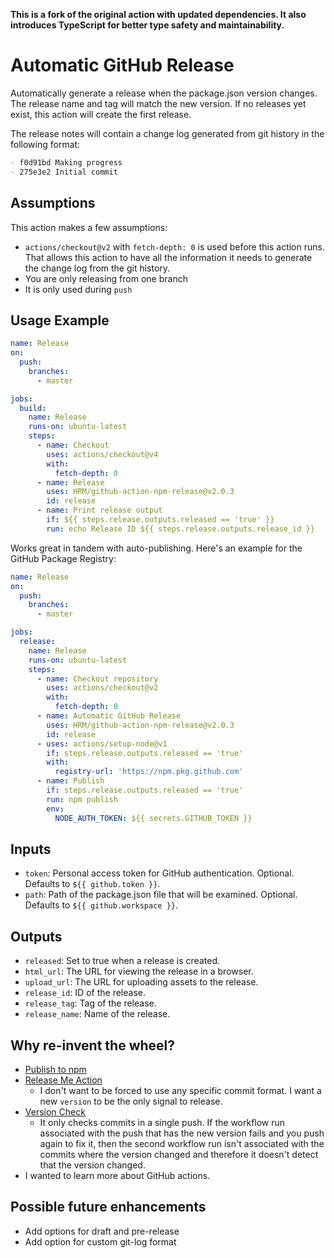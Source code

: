 

 **This is a fork of the original action with updated dependencies. It also introduces TypeScript for better type safety and maintainability.**


# Automatic GitHub Release

Automatically generate a release when the package.json version changes. The release name and tag will match the new version. If no releases yet exist, this action will create the first release.

The release notes will contain a change log generated from git history in the following format:

```md
- f0d91bd Making progress
- 275e3e2 Initial commit
```

## Assumptions

This action makes a few assumptions:

- `actions/checkout@v2` with `fetch-depth: 0` is used before this action runs. That allows this action to have all the information it needs to generate the change log from the git history.
- You are only releasing from one branch
- It is only used during `push`

## Usage Example

```yml
name: Release
on:
  push:
    branches:
      - master

jobs:
  build:
    name: Release
    runs-on: ubuntu-latest
    steps:
      - name: Checkout
        uses: actions/checkout@v4
        with:
          fetch-depth: 0
      - name: Release
        uses: HRM/github-action-npm-release@v2.0.3
        id: release
      - name: Print release output
        if: ${{ steps.release.outputs.released == 'true' }}
        run: echo Release ID ${{ steps.release.outputs.release_id }}
```

Works great in tandem with auto-publishing. Here's an example for the GitHub Package Registry:

```yml
name: Release
on:
  push:
    branches:
      - master

jobs:
  release:
    name: Release
    runs-on: ubuntu-latest
    steps:
      - name: Checkout repository
        uses: actions/checkout@v2
        with:
          fetch-depth: 0
      - name: Automatic GitHub Release
        uses: HRM/github-action-npm-release@v2.0.3
        id: release
      - uses: actions/setup-node@v1
        if: steps.release.outputs.released == 'true'
        with:
          registry-url: 'https://npm.pkg.github.com'
      - name: Publish
        if: steps.release.outputs.released == 'true'
        run: npm publish
        env:
          NODE_AUTH_TOKEN: ${{ secrets.GITHUB_TOKEN }}
```

## Inputs

- `token`: Personal access token for GitHub authentication. Optional. Defaults to `${{ github.token }}`.
- `path`: Path of the package.json file that will be examined. Optional. Defaults to `${{ github.workspace }}`.

## Outputs

- `released`: Set to true when a release is created.
- `html_url`: The URL for viewing the release in a browser.
- `upload_url`: The URL for uploading assets to the release.
- `release_id`: ID of the release.
- `release_tag`: Tag of the release.
- `release_name`: Name of the release.

## Why re-invent the wheel?

- [Publish to npm](https://github.com/marketplace/actions/publish-to-npm)
- [Release Me Action](https://github.com/ridedott/release-me-action)
    - I don't want to be forced to use any specific commit format. I want a new `version` to be the only signal to release.
- [Version Check](https://github.com/marketplace/actions/version-check)
    - It only checks commits in a single push. If the workflow run associated with the push that has the new version fails and you push again to fix it, then the second workflow run isn't associated with the commits where the version changed and therefore it doesn't detect that the version changed.
- I wanted to learn more about GitHub actions.

## Possible future enhancements

- Add options for draft and pre-release
- Add option for custom git-log format
